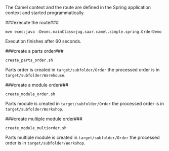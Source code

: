 The Camel context and the route are defined in the Spring application context and started programmatically.

###execute the route###

    mvn exec:java -Dexec.mainClass=jug.saar.camel.simple.spring.OrderDemo

Execution finishes after 60 seconds.

###create a parts order###

    create_parts_order.sh

Parts order is created in `target/subfolder/Order` the processed order is in `target/subfolder/Warehouse`.

###create a module order###

    create_module_order.sh

Parts module is created in `target/subfolder/Order` the processed order is in `target/subfolder/Workshop`.

###create multiple module order###

    create_module_multiorder.sh

Parts multiple module is created in `target/subfolder/Order` the processed order is in `target/subfolder/Workshop`.
